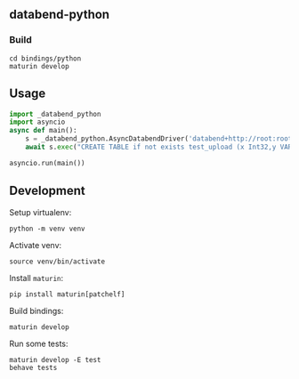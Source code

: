 ## databend-python

### Build

```shell
cd bindings/python
maturin develop
```

## Usage

```python
import _databend_python
import asyncio
async def main():
	s = _databend_python.AsyncDatabendDriver('databend+http://root:root@localhost:8000/?sslmode=disable')
	await s.exec("CREATE TABLE if not exists test_upload (x Int32,y VARCHAR)")

asyncio.run(main())
```

## Development

Setup virtualenv:

```shell
python -m venv venv
```

Activate venv:

```shell
source venv/bin/activate
````

Install `maturin`:

```shell
pip install maturin[patchelf]
```

Build bindings:

```shell
maturin develop
```

Run some tests:

```shell
maturin develop -E test
behave tests
```